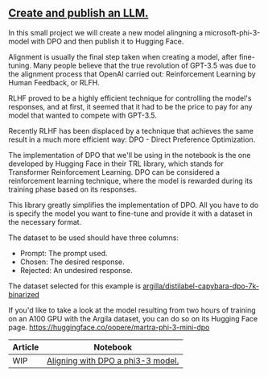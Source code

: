 ## [Create and publish an LLM.](https://github.com/peremartra/Large-Language-Model-Notebooks-Course/blob/main/P2-MHF/readme.md) 
In this small project we will create a new model alingning a microsoft-phi-3-model with DPO and then publish it to Hugging Face. 

Alignment is usually the final step taken when creating a model, after fine-tuning. Many people believe that the true revolution of GPT-3.5 was due to the alignment process that OpenAI carried out: Reinforcement Learning by Human Feedback, or RLFH.

RLHF proved to be a highly efficient technique for controlling the model's responses, and at first, it seemed that it had to be the price to pay for any model that wanted to compete with GPT-3.5.

Recently RLHF has been displaced by a technique that achieves the same result in a much more efficient way: DPO - Direct Preference Optimization.

The implementation of DPO that we'll be using in the notebook is the one developed by Hugging Face in their TRL library, which stands for Transformer Reinforcement Learning. DPO can be considered a reinforcement learning technique, where the model is rewarded during its training phase based on its responses.

This library greatly simplifies the implementation of DPO. All you have to do is specify the model you want to fine-tune and provide it with a dataset in the necessary format.

The dataset to be used should have three columns:
* Prompt: The prompt used.
* Chosen: The desired response.
* Rejected: An undesired response.

The dataset selected for this example is [argilla/distilabel-capybara-dpo-7k-binarized](https://huggingface.co/datasets/argilla/distilabel-capybara-dpo-7k-binarized)

If you'd like to take a look at the model resulting from two hours of training on an A100 GPU with the Argila dataset, you can do so on its Hugging Face page. https://huggingface.co/oopere/martra-phi-3-mini-dpo


| Article | Notebook |
| --- | --- |
| WIP | [Aligning with DPO a phi3-3 model.](https://github.com/peremartra/Large-Language-Model-Notebooks-Course/blob/main/P2-MHF/Aligning_DPO_phi3.ipynb)
